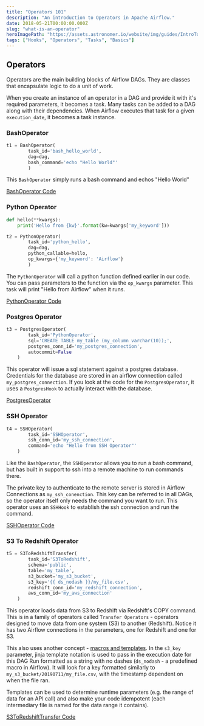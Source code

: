```yaml
---
title: "Operators 101"
description: "An introduction to Operators in Apache Airflow."
date: 2018-05-21T00:00:00.000Z
slug: "what-is-an-operator"
heroImagePath: "https://assets.astronomer.io/website/img/guides/IntroToDAG_preview.png"
tags: ["Hooks", "Operators", "Tasks", "Basics"]
---
```


## Operators

Operators are the main building blocks of Airflow DAGs. They are classes that encapsulate logic to do a unit of work.

When you create an instance of an operator in a DAG and provide it with it's required parameters, it becomes a task. Many tasks can be added to a DAG along with their dependencies. When Airflow executes that task for a given `execution_date`, it becomes a task instance.


### BashOperator

```Python
t1 = BashOperator(
        task_id='bash_hello_world',
        dag=dag,
        bash_command='echo "Hello World"'
        )
```

This `BashOperator` simply runs a bash command and echos "Hello World"

[BashOperator Code](https://github.com/apache/airflow/blob/master/airflow/operators/bash_operator.py)

### Python Operator

```python
def hello(**kwargs):
    print('Hello from {kw}'.format(kw=kwargs['my_keyword']))

t2 = PythonOperator(
        task_id='python_hello',
        dag=dag,
        python_callable=hello,
        op_kwargs={'my_keyword': 'Airflow'}
        )
```

The `PythonOperator` will call a python function defined earlier in our code. You can pass parameters to the function via the `op_kwargs` parameter. This task will print "Hello from Airflow" when it runs.

[PythonOperator Code](https://github.com/apache/airflow/blob/master/airflow/operators/python_operator.py)

### Postgres Operator

```python
t3 = PostgresOperator(
        task_id='PythonOperator',
        sql='CREATE TABLE my_table (my_column varchar(10));',
        postgres_conn_id='my_postgres_connection',
        autocommit=False
    )
```

This operator will issue a sql statement against a postgres database. Credentials for the database are stored in an airflow connection called `my_postgres_connection`. If you look at the code for the `PostgresOperator`, it uses a `PostgresHook` to actually interact with the database.

[PostgresOperator](https://github.com/apache/airflow/blob/master/airflow/operators/postgres_operator.py)

### SSH Operator

```python
t4 = SSHOperator(
        task_id='SSHOperator',
        ssh_conn_id='my_ssh_connection',
        command='echo "Hello from SSH Operator"'
    )
```

Like the `BashOperator`, the `SSHOperator` allows you to run a bash command, but has built in support to ssh into a remote machine to run commands there.

The private key to authenticate to the remote server is stored in Airflow Connections as `my_ssh_conenction`. This key can be referred to in all DAGs, so the operator itself only needs the command you want to run. This operator uses an `SSHHook` to establish the ssh connection and run the command.

[SSHOperator Code](https://github.com/apache/airflow/blob/master/airflow/contrib/operators/ssh_operator.py)

### S3 To Redshift Operator

```python
t5 = S3ToRedshiftTransfer(
        task_id='S3ToRedshift',
        schema='public',
        table='my_table',
        s3_bucket='my_s3_bucket',
        s3_key='{{ ds_nodash }}/my_file.csv',
        redshift_conn_id='my_redshift_connection',
        aws_conn_id='my_aws_connection'
    )
```

This operator loads data from S3 to Redshift via Redshift's COPY command. This is in a family of operators called `Transfer Operators` - operators designed to move data from one system (S3) to another (Redshift). Notice it has two Airflow connections in the parameters, one for Redshift and one for S3.

This also uses another concept - [macros and templates](https://www.astronomer.io/guides/templating/). In the `s3_key` parameter, jinja template notation is used to pass in the execution date for this DAG Run formatted as a string with no dashes (`ds_nodash` - a predefined macro in Airflow). It will look for a key formatted similarly to `my_s3_bucket/20190711/my_file.csv`, with the timestamp dependent on when the file ran. 

 Templates can be used to determine runtime parameters (e.g. the range of data for an API call) and also make your code idempotent (each intermediary file is named for the data range it contains).

[S3ToRedshiftTransfer Code](https://github.com/apache/airflow/blob/master/airflow/operators/s3_to_redshift)

